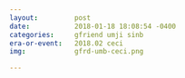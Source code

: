 ```yaml
---
layout:         post
date:           2018-01-18 18:08:54 -0400
categories:     gfriend umji sinb
era-or-event:   2018.02 ceci
img:            gfrd-umb-ceci.png

---
```

